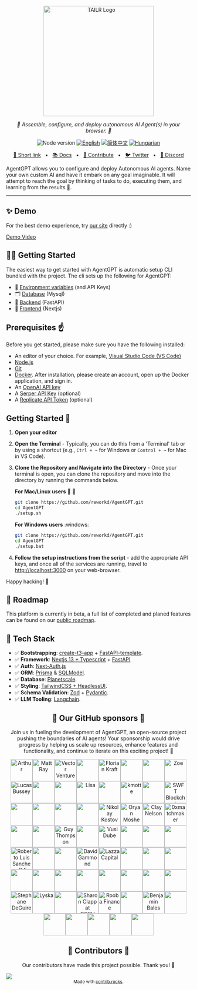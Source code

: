 <p align="center">
  <img src="https://raw.githubusercontent.com/albertoelopez/tailr/master/DALL%C2%B7E%202024-03-30%2017.17.05%20-%20Visualize%20a%20sleek%2C%20modern%20interface%20of%20a%20resume%20generator%20app%20called%20TAILR%2C%20displayed%20on%20a%20computer%20screen.%20The%20interface%20is%20crafting%20a%20sample%20resume%2C.webp" height="300" alt="TAILR Logo"/>
</p>
<p align="center">
  <em>🤖 Assemble, configure, and deploy autonomous AI Agent(s) in your browser. 🤖   </em>
</p>
<p align="center">
    <img alt="Node version" src="https://img.shields.io/static/v1?label=node&message=%20%3E=18&logo=node.js&color=2334D058" />
      <a href="https://github.com/reworkd/AgentGPT/blob/master/README.md"><img src="https://img.shields.io/badge/lang-English-blue.svg" alt="English"></a>
  <a href="https://github.com/reworkd/AgentGPT/blob/master/docs/README.zh-HANS.md"><img src="https://img.shields.io/badge/lang-简体中文-red.svg" alt="简体中文"></a>
  <a href="https://github.com/reworkd/AgentGPT/blob/master/docs/README.hu-Cs4K1Sr4C.md"><img src="https://img.shields.io/badge/lang-Hungarian-red.svg" alt="Hungarian"></a>
</p>

<p align="center">
<a href="https://agentgpt.reworkd.ai">🔗 Short link</a>
<span>&nbsp;&nbsp;•&nbsp;&nbsp;</span>
<a href="https://docs.reworkd.ai/">📚 Docs</a>
<span>&nbsp;&nbsp;•&nbsp;&nbsp;</span>
<a href="https://docs.reworkd.ai/essentials/contributing">🤝 Contribute</a>
<span>&nbsp;&nbsp;•&nbsp;&nbsp;</span>
<a href="https://twitter.com/reworkdai">🐦 Twitter</a>
<span>&nbsp;&nbsp;•&nbsp;&nbsp;</span>
<a href="https://discord.gg/gcmNyAAFfV">📢 Discord</a>
</p>

AgentGPT allows you to configure and deploy Autonomous AI agents.
Name your own custom AI and have it embark on any goal imaginable.
It will attempt to reach the goal by thinking of tasks to do, executing them, and learning from the results 🚀.

---

## ✨ Demo
For the best demo experience, try [our site](https://agentgpt.reworkd.ai) directly :)

[Demo Video](https://github.com/reworkd/AgentGPT/assets/50181239/5348e44a-29a5-4280-a06b-fe1429a8d99e)


## 👨‍🚀 Getting Started

The easiest way to get started with AgentGPT is automatic setup CLI bundled with the project.
The cli sets up the following for AgentGPT:
- 🔐 [Environment variables](https://github.com/reworkd/AgentGPT/blob/main/.env.example) (and API Keys)
- 🗂️ [Database](https://github.com/reworkd/AgentGPT/tree/main/db) (Mysql)
- 🤖 [Backend](https://github.com/reworkd/AgentGPT/tree/main/platform) (FastAPI)
- 🎨 [Frontend](https://github.com/reworkd/AgentGPT/tree/main/next) (Nextjs)

## Prerequisites :point_up:

Before you get started, please make sure you have the following installed:

- An editor of your choice. For example, [Visual Studio Code (VS Code)](https://code.visualstudio.com/download)
- [Node.js](https://nodejs.org/en/download)
- [Git](https://git-scm.com/downloads)
- [Docker](https://www.docker.com/products/docker-desktop). After installation, please create an account, open up the Docker application, and sign in.
- An [OpenAI API key](https://platform.openai.com/signup)
- A [Serper API Key](https://serper.dev/signup) (optional)
- A [Replicate API Token](https://replicate.com/signin) (optional)

## Getting Started :rocket:
1. **Open your editor**

2. **Open the Terminal** - Typically, you can do this from a 'Terminal' tab or by using a shortcut
   (e.g., `Ctrl + ~` for Windows or `Control + ~` for Mac in VS Code).

3. **Clone the Repository and Navigate into the Directory** - Once your terminal is open, you can clone the repository and move into the directory by running the commands below.

   **For Mac/Linux users** :apple: :penguin:
   ```bash
   git clone https://github.com/reworkd/AgentGPT.git
   cd AgentGPT
   ./setup.sh
   ```
   **For Windows users** :windows:
   ```bash
   git clone https://github.com/reworkd/AgentGPT.git
   cd AgentGPT
   ./setup.bat
   ```
4. **Follow the setup instructions from the script** - add the appropriate API keys, and once all of the services are running, travel to [http://localhost:3000](http://localhost:3000) on your web-browser.

Happy hacking! :tada:

## 🎉 Roadmap

This platform is currently in beta, a full list of completed and planed features can be found on
our [public roadmap](https://docs.reworkd.ai/essentials/roadmap).


## 🚀 Tech Stack

- ✅ **Bootstrapping**: [create-t3-app](https://create.t3.gg) + [FastAPI-template](https://github.com/s3rius/FastAPI-template).
- ✅ **Framework**: [Nextjs 13 + Typescript](https://nextjs.org/) + [FastAPI](https://fastapi.tiangolo.com/)
- ✅ **Auth**: [Next-Auth.js](https://next-auth.js.org)
- ✅ **ORM**: [Prisma](https://prisma.io) & [SQLModel](https://sqlmodel.tiangolo.com/).
- ✅ **Database**: [Planetscale](https://planetscale.com/).
- ✅ **Styling**: [TailwindCSS + HeadlessUI](https://tailwindcss.com).
- ✅ **Schema Validation**: [Zod](https://github.com/colinhacks/zod) + [Pydantic](https://docs.pydantic.dev/).
- ✅ **LLM Tooling**: [Langchain](https://github.com/hwchase17/langchain).


<h2 align="center">
💝 Our GitHub sponsors 💝
</h2>

<p align="center">
Join us in fueling the development of AgentGPT, an open-source project pushing the boundaries of AI agents! Your sponsorship would drive progress by helping us scale up resources, enhance features and functionality, and continue to iterate on this exciting project! 🚀
</p>

<p align="center">
<!-- sponsors --><a href="https://github.com/arthurbnhm"><img src="https://github.com/arthurbnhm.png" width="60px" alt="Arthur" /></a><a href="https://github.com/mrayonnaise"><img src="https://github.com/mrayonnaise.png" width="60px" alt="Matt Ray" /></a><a href="https://github.com/jd3655"><img src="https://github.com/jd3655.png" width="60px" alt="Vector Ventures" /></a><a href="https://github.com/durairajasivam"><img src="https://github.com/durairajasivam.png" width="60px" alt="" /></a><a href="https://github.com/floriank"><img src="https://github.com/floriank.png" width="60px" alt="Florian Kraft" /></a><a href="https://github.com/localecho"><img src="https://github.com/localecho.png" width="60px" alt="" /></a><a href="https://github.com/fireheat135"><img src="https://github.com/fireheat135.png" width="60px" alt="" /></a><a href="https://github.com/zoelidity"><img src="https://github.com/zoelidity.png" width="60px" alt="Zoe" /></a><a href="https://github.com/busseyl"><img src="https://github.com/busseyl.png" width="60px" alt="Lucas Bussey" /></a><a href="https://github.com/DuanChaori"><img src="https://github.com/DuanChaori.png" width="60px" alt="" /></a><a href="https://github.com/jukwaphil1"><img src="https://github.com/jukwaphil1.png" width="60px" alt="" /></a><a href="https://github.com/lisa-ee"><img src="https://github.com/lisa-ee.png" width="60px" alt="Lisa" /></a><a href="https://github.com/VulcanT"><img src="https://github.com/VulcanT.png" width="60px" alt="" /></a><a href="https://github.com/kman62"><img src="https://github.com/kman62.png" width="60px" alt="kmotte" /></a><a href="https://github.com/Haithamhaj"><img src="https://github.com/Haithamhaj.png" width="60px" alt="" /></a><a href="https://github.com/SwftCoins"><img src="https://github.com/SwftCoins.png" width="60px" alt="SWFT Blockchain" /></a><a href="https://github.com/ChevalierzA"><img src="https://github.com/ChevalierzA.png" width="60px" alt="" /></a><a href="https://github.com/research-developer"><img src="https://github.com/research-developer.png" width="60px" alt="" /></a><a href="https://github.com/Mitchell-Coder-New"><img src="https://github.com/Mitchell-Coder-New.png" width="60px" alt="" /></a><a href="https://github.com/Trecares"><img src="https://github.com/Trecares.png" width="60px" alt="" /></a><a href="https://github.com/nnkostov"><img src="https://github.com/nnkostov.png" width="60px" alt="Nikolay Kostov" /></a><a href="https://github.com/oryanmoshe"><img src="https://github.com/oryanmoshe.png" width="60px" alt="Oryan Moshe" /></a><a href="https://github.com/ClayNelson"><img src="https://github.com/ClayNelson.png" width="60px" alt="Clay Nelson" /></a><a href="https://github.com/0xmatchmaker"><img src="https://github.com/0xmatchmaker.png" width="60px" alt="0xmatchmaker" /></a><a href="https://github.com/carlosbartolomeu"><img src="https://github.com/carlosbartolomeu.png" width="60px" alt="" /></a><a href="https://github.com/Agronobeetles"><img src="https://github.com/Agronobeetles.png" width="60px" alt="" /></a><a href="https://github.com/CloudyGuyThompson"><img src="https://github.com/CloudyGuyThompson.png" width="60px" alt="Guy Thompson" /></a><a href="https://github.com/Jhonvolt17"><img src="https://github.com/Jhonvolt17.png" width="60px" alt="" /></a><a href="https://github.com/sirswali"><img src="https://github.com/sirswali.png" width="60px" alt="Vusi Dube" /></a><a href="https://github.com/Tweezamiza"><img src="https://github.com/Tweezamiza.png" width="60px" alt="" /></a><a href="https://github.com/DixonFyre"><img src="https://github.com/DixonFyre.png" width="60px" alt="" /></a><a href="https://github.com/jenius-eagle"><img src="https://github.com/jenius-eagle.png" width="60px" alt="" /></a><a href="https://github.com/CubanCongaMan"><img src="https://github.com/CubanCongaMan.png" width="60px" alt="Roberto Luis Sanchez, P.E., P.G.; D,GE; F.ASCE" /></a><a href="https://github.com/cskrobec"><img src="https://github.com/cskrobec.png" width="60px" alt="" /></a><a href="https://github.com/Jahmazon"><img src="https://github.com/Jahmazon.png" width="60px" alt="" /></a><a href="https://github.com/ISDAworld"><img src="https://github.com/ISDAworld.png" width="60px" alt="David Gammond" /></a><a href="https://github.com/lazzacapital"><img src="https://github.com/lazzacapital.png" width="60px" alt="Lazza Capital" /></a><a href="https://github.com/OptionalJoystick"><img src="https://github.com/OptionalJoystick.png" width="60px" alt="" /></a><a href="https://github.com/rodolfoguzzi"><img src="https://github.com/rodolfoguzzi.png" width="60px" alt="" /></a><a href="https://github.com/bluecat2210"><img src="https://github.com/bluecat2210.png" width="60px" alt="" /></a><a href="https://github.com/dactylogram9"><img src="https://github.com/dactylogram9.png" width="60px" alt="" /></a><a href="https://github.com/RUFreeJAC63"><img src="https://github.com/RUFreeJAC63.png" width="60px" alt="" /></a><a href="https://github.com/cecilmiles"><img src="https://github.com/cecilmiles.png" width="60px" alt="" /></a><a href="https://github.com/Djarielm007"><img src="https://github.com/Djarielm007.png" width="60px" alt="" /></a><a href="https://github.com/mikenj07"><img src="https://github.com/mikenj07.png" width="60px" alt="" /></a><a href="https://github.com/SvetaMolusk"><img src="https://github.com/SvetaMolusk.png" width="60px" alt="" /></a><a href="https://github.com/wuminkung"><img src="https://github.com/wuminkung.png" width="60px" alt="" /></a><a href="https://github.com/zhoumo1221"><img src="https://github.com/zhoumo1221.png" width="60px" alt="" /></a><a href="https://github.com/Stefan6666XXX"><img src="https://github.com/Stefan6666XXX.png" width="60px" alt="Stephane DeGuire" /></a><a href="https://github.com/lyska"><img src="https://github.com/lyska.png" width="60px" alt="Lyska" /></a><a href="https://github.com/KurganKolde"><img src="https://github.com/KurganKolde.png" width="60px" alt="" /></a><a href="https://github.com/sclappccsu"><img src="https://github.com/sclappccsu.png" width="60px" alt="Sharon Clapp at CCSU" /></a><a href="https://github.com/Rooba-Finance"><img src="https://github.com/Rooba-Finance.png" width="60px" alt="Rooba.Finance" /></a><a href="https://github.com/ferienhausmiete"><img src="https://github.com/ferienhausmiete.png" width="60px" alt="" /></a><a href="https://github.com/benjaminbales"><img src="https://github.com/benjaminbales.png" width="60px" alt="Benjamin Bales" /></a><a href="https://github.com/pimentel233"><img src="https://github.com/pimentel233.png" width="60px" alt="" /></a><a href="https://github.com/PinkyWobbles"><img src="https://github.com/PinkyWobbles.png" width="60px" alt="" /></a><a href="https://github.com/jconroy11"><img src="https://github.com/jconroy11.png" width="60px" alt="" /></a><a href="https://github.com/DavidJamesRotenberg"><img src="https://github.com/DavidJamesRotenberg.png" width="60px" alt="" /></a><a href="https://github.com/antecochat"><img src="https://github.com/antecochat.png" width="60px" alt="" /></a><a href="https://github.com/RealBonOfaSitch"><img src="https://github.com/RealBonOfaSitch.png" width="60px" alt="" /></a><!-- sponsors -->
</p>

<h2 align="center">
💪 Contributors 💪
</h2>

<p align="center">
Our contributors have made this project possible. Thank you! 🙏
</p>

<a href="https://github.com/reworkd/agentgpt/graphs/contributors">
  <img src="https://contrib.rocks/image?repo=reworkd/agentgpt" />
</a>

<div align="center">
<sub>Made with <a href="https://contrib.rocks">contrib.rocks</a>.</sub>
</div>
